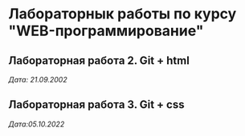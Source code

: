 # Лабораторнык работы по курсу "WEB-программирование"

## Лабораторная работа 2. Git + html

*Дата: 21.09.2002*

## Лабораторная работа 3. Git + css

*Дата:05.10.2022*
